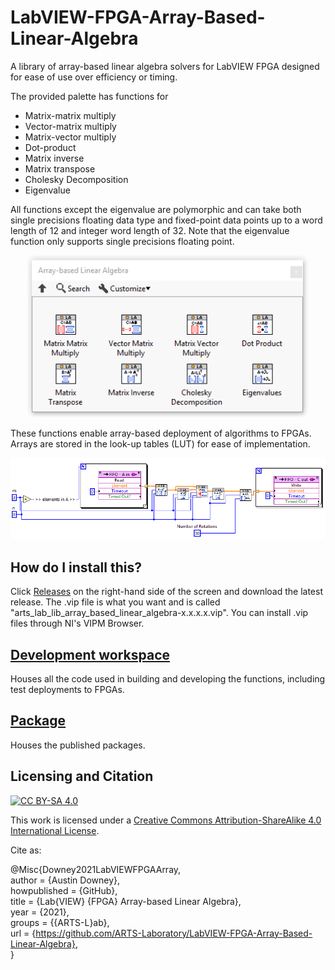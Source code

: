 # LabVIEW-FPGA-Array-Based-Linear-Algebra
A library of array-based linear algebra solvers for LabVIEW FPGA designed for ease of use over efficiency or timing.

The provided palette has functions for 
- Matrix-matrix multiply
- Vector-matrix multiply
- Matrix-vector multiply
- Dot-product
- Matrix inverse
- Matrix transpose
- Cholesky Decomposition
- Eigenvalue 

All functions except the eigenvalue are polymorphic and can take both single precisions floating data type and fixed-point data points up to a word length of 12 and integer word length of 32. Note that the eigenvalue function only supports single precisions floating point.

<p align="center">
<img src="palette.png" alt="drawing" width="450"/>
</p>
<p align="center">
</p>

These functions enable array-based deployment of algorithms to FPGAs. Arrays are stored in the look-up tables (LUT) for ease of implementation. 

<p align="center">
<img src="code.png" alt="drawing" width="800"/>
</p>
<p align="center">
</p>

## How do I install this?
Click [Releases](https://github.com/ARTS-Laboratory/LabVIEW-FPGA-Array-Based-Linear-Algebra/releases) on the right-hand side of the screen and download the latest release. The .vip file is what you want and is called "arts_lab_lib_array_based_linear_algebra-x.x.x.x.vip". You can install .vip files through NI's VIPM Browser. 

## [Development workspace](development_workspace)
Houses all the code used in building and developing the functions, including test deployments to FPGAs. 

## [Package](package)
Houses the published packages.


## Licensing and Citation

[![CC BY-SA 4.0][cc-by-sa-shield]][cc-by-sa]

This work is licensed under a
[Creative Commons Attribution-ShareAlike 4.0 International License][cc-by-sa].

[cc-by-sa]: http://creativecommons.org/licenses/by-sa/4.0/
[cc-by-sa-image]: https://licensebuttons.net/l/by-sa/4.0/88x31.png
[cc-by-sa-shield]: https://img.shields.io/badge/License-CC%20BY--SA%204.0-lightgrey.svg


Cite as:

@Misc{Downey2021LabVIEWFPGAArray,   
  author = {Austin Downey},   
  howpublished = {GitHub},  
  title  = {Lab{VIEW} {FPGA} Array-based Linear Algebra},   
  year   = {2021},  
  groups = {{ARTS-L}ab},    
  url    = {https://github.com/ARTS-Laboratory/LabVIEW-FPGA-Array-Based-Linear-Algebra},    
}

